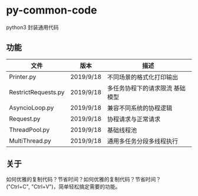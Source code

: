 # py-common-code
python3 封装通用代码


## 功能

|文件                |版本           |描述                          |
|--------------------|---------------|------------------------------|
|Printer.py          |2019/9/18      |不同场景的格式化打印输出       |
|RestrictRequests.py |2019/9/18      |多任务协程下的请求限流 基础模型 |
|AsyncioLoop.py      |2019/9/18      |兼容不同系统的协程逻辑         |
|Request.py          |2019/9/18      |协程请求与正常请求             |
|ThreadPool.py       |2019/9/18      |基础线程池                    |
|MultiThread.py       |2019/9/18      |通用多任务分段多线程执行       |


## 关于
如何优雅的复制代码？节省时间？如何优雅的复制代码？节省时间？  
("Ctrl+C", "Ctrl+V")，简单轻松搞定需要的功能。